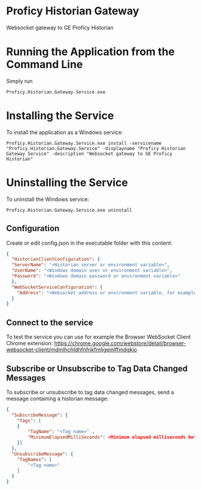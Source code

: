# Proficy Historian Gateway
Websocket gateway to GE Proficy Historian

# Running the Application from the Command Line
Simply run 
```
Proficy.Historian.Gateway.Service.exe
```
# Installing the Service
To install the application as a Windows service:
```
Proficy.Historian.Gateway.Service.exe install -servicename "Proficy.Historian.Gateway.Service" -displayname "Proficy Historian Gateway Service" -description "Websocket gateway to GE Proficy Historian"
```
# Uninstalling the Service
To uninstall the Windows service:
```
Proficy.Historian.Gateway.Service.exe uninstall 
```
## Configuration
Create or edit config.json in the executable folder with this content:
```json
{
  "HistorianClientConfiguration": {
  "ServerName": "<Historian server or environment variable>",
  "UserName": "<Windows domain user or environment variable>",
  "Password": "<Windows domain password or environment variable>"
  },
  "WebSocketServiceConfiguration": {
    "Address": "<Websocket address or environment variable, for example ws://0.0.0.0:15099>"
  }
}
```
## Connect to the service
To test the service you can use for example the Browser WebSocket Client Chrome extension: https://chrome.google.com/webstore/detail/browser-websocket-client/mdmlhchldhfnfnkfmljgeinlffmdgkjo

## Subscribe or Unsubscribe to Tag Data Changed Messages
To subscribe or unsubscribe to tag data changed messages, send a message containing a historian message:
```json
{
  "SubscribeMessage": {
    "Tags": [
	{
		"TagName": "<Tag name>" ,
		"MinimumElapsedMilliSeconds": <Minimum elapsed milliseconds between data changed messages, can be omitted, default is 1000 ms>
	}]
  },
  "UnsubscribeMessage": {
    "TagNames": [
		"<Tag name>"
	]
  }
}
```